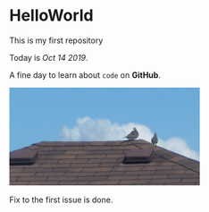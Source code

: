 # HelloWorld
This is my first repository

Today is *Oct 14 2019*. 

A fine day to learn about `code` on **GitHub**. 

![](IMG_4441_cropped.png) 

Fix to the first issue is done. 

